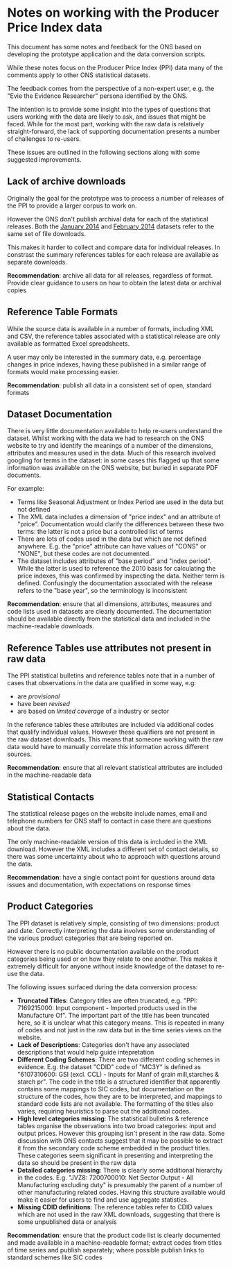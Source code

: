 # Notes on working with the Producer Price Index data

This document has some notes and feedback for the ONS based on developing the prototype application and the data conversion scripts.

While these notes focus on the Producer Price Index (PPI) data many of the comments apply to other ONS statistical datasets.

The feedback comes from the perspective of a non-expert user, e.g. the "Evie the Evidence Researcher" persona identified by the ONS. 

The intention is to provide some insight into the types of questions that users working with the data are likely to ask, and issues that might be faced. While for the most part, working with the raw data is relatively straight-forward, the lack of supporting documentation presents a number of challenges to re-users.

These issues are outlined in the following sections along with some suggested improvements.

## Lack of archive downloads

Originally the goal for the prototype was to process a number of releases of the PPI to provide a larger corpus to work on.

However the ONS don't publish archival data for each of the statistical releases. Both the [January 2014](http://www.ons.gov.uk/ons/rel/ppi2/producer-price-index/january-2014/tsd-producer-price-index--january-2014.html) and [February 2014](http://www.ons.gov.uk/ons/rel/ppi2/producer-price-index/february-2014/tsd-producer-price-index--february-2014.html) datasets refer to the same set of file downloads.

This makes it harder to collect and compare data for individual releases. In constrast the summary references tables for each release are available as separate downloads. 

__Recommendation__: archive all data for all releases, regardless of format. Provide clear guidance to users on how to obtain the latest data or archival copies

## Reference Table Formats

While the source data is available in a number of formats, including XML and CSV, the reference tables associated with a statistical release are only available as formatted Excel spreadsheets. 

A user may only be interested in the summary data, e.g. percentage changes in price indexes, having these published in a similar range of formats would make processing easier.

__Recommendation__: publish all data in a consistent set of open, standard formats

## Dataset Documentation

There is very little documentation available to help re-users understand the dataset. Whilst working with the data we had to research on the ONS website to try and identify the meanings of a number of the dimensions, attributes and measures used in the data. Much of this research involved googling for terms in the dataset: in some cases this flagged up that some information was available on the ONS website, but buried in separate PDF documents.

For example:

* Terms like Seasonal Adjustment or Index Period are used in the data but not defined
* The XML data includes a dimension of "price index" and an attribute of "price". Documentation would clarify the differences between these two terms: the latter is not a price but a controlled list of terms
* There are lots of codes used in the data but which are not defined anywhere. E.g. the "price" attribute can have values of "CONS" or "NONE", but these codes are not documented. 
* The dataset includes attributes of "base period" and "index period". While the latter is used to reference the 2010 basis for calculating the price indexes, this was confirmed by inspecting the data. Neither term is defined. Confusingly the documentation associated with the release refers to the "base year", so the terminology is inconsistent

__Recommendation__: ensure that all dimensions, attributes, measures and code lists used in datasets are clearly documented. The documentation should be available directly from the statistical data and included in the machine-readable downloads.

## Reference Tables use attributes not present in raw data

The PPI statistical bulletins and reference tables note that in a number of cases that observations in the data are qualified in some way, e.g:

* are _provisional_
* have been _revised_
* are based on _limited coverage_ of a industry or sector

In the reference tables these attributes are included via additional codes that qualify individual values. However these qualifiers are not present in the raw dataset downloads. This means that someone working with the raw data would have to manually correlate this information across different sources.

__Recommendation__: ensure that all relevant statistical attributes are included in the machine-readable data

## Statistical Contacts

The statistical release pages on the website include names, email and telephone numbers for ONS staff to contact in case there are questions about the data.

The only machine-readable version of this data is included in the XML download. However the XML includes a different set of contact details, so there was some uncertainty about who to approach with questions around the data.

__Recommendation__: have a single contact point for questions around data issues and documentation, with expectations on response times

## Product Categories

The PPI dataset is relatively simple, consisting of two dimensions: product and date. Correctly interpreting the data involves some understanding of the various product categories that are being reported on.

However there is no public documentation available on the product categories being used or on how they relate to one another.
This makes it extremely difficult for anyone without inside knowledge of the dataset to re-use the data.

The following issues surfaced during the data conversion process:

* __Truncated Titles__: Category titles are often truncated, e.g. "PPI: 7169215000: Input component - Imported products used in the Manufacture Of". The important part of the title has been truncated here, so it is unclear what this category means. This is repeated in many of codes and not just in the raw data but in the time series views on the website.
* __Lack of Descriptions__: Categories don't have any associated descriptions that would help guide intepretation
* __Different Coding Schemes__: There are two different coding schemes in evidence. E.g. the dataset "CDID" code of "MC3Y" is defined as "6107310600: GSI (excl. CCL) - Inputs for Manf of grain mill,starches & starch pr". The code in the title is a structured identifier that apparently contains some mappings to SIC codes, but documentation on the structure of the codes, how they are to be interpreted, and mappings to standard code lists are not available. The formatting of the titles also varies, requiring heuristics to parse out the additional codes.
* __High level categories missing__: The statistical bulletins & reference tables organise the observations into two broad categories: input and output prices. However this grouping isn't present in the raw data. Some discussion with ONS contacts suggest that it may be possible to extract it from the secondary code scheme embedded in the product titles. These categories seem significant in presenting and interpreting the data so should be present in the raw data
* __Detailed categories missing__: There is clearly some additional hierarchy in the codes. E.g. "JVZ8: 7200700010: Net Sector Output - All Manufacturing excluding duty" is presumably the parent of a number of other manufacturing related codes. Having this structure available would make it easier for users to find and use aggregate statistics.
* __Missing CDID definitions__: The reference tables refer to CDID values which are not used in the raw XML downloads, suggesting that there is some unpublished data or analysis

__Recommendation__: ensure that the product code list is clearly documented and made available in a machine-readable format; extract codes from titles of time series and publish separately; where possible publish links to standard schemes like SIC codes


